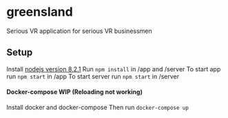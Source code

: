 # greensland
Serious VR application for serious VR businessmen

## Setup
Install [nodejs version 8.2.1](https://nodejs.org/en/)
Run `npm install` in /app and /server
To start app run `npm start` in /app
To start server run `npm start` in /server

#### Docker-compose WIP (Reloading not working)
Install docker and docker-compose
Then run `docker-compose up`